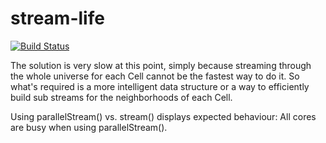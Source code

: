 stream-life
===========

[![Build Status](https://travis-ci.org/mkrogemann/stream-life.svg?branch=master)](https://travis-ci.org/mkrogemann/stream-life)

The solution is very slow at this point, simply because streaming through the whole universe for each Cell cannot be the fastest
way to do it. So what's required is a more intelligent data structure or a way to efficiently build sub streams for the neighborhoods
of each Cell.

Using parallelStream() vs. stream() displays expected behaviour: All cores are busy when using parallelStream().
